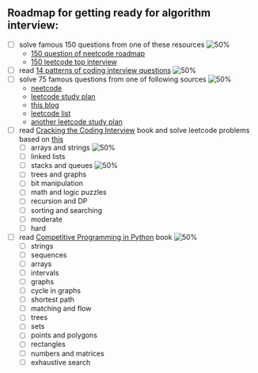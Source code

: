 ## Roadmap for getting ready for algorithm interview:

- [ ] solve famous 150 questions from one of these resources ![50%](https://progress-bar.dev/0)
    - [150 question of neetcode roadmap](https://neetcode.io/roadmap)
    - [150 leetcode top interview](https://leetcode.com/studyplan/top-interview-150/)
- [ ] 
  read [14 patterns of coding interview questions](https://hackernoon.com/14-patterns-to-ace-any-coding-interview-question-c5bb3357f6ed) ![50%](https://progress-bar.dev/0)
- [ ] solve 75 famous questions from one of following sources ![50%](https://progress-bar.dev/25)
    - [neetcode](https://neetcode.io/practice)
    - [leetcode study plan](https://leetcode.com/study-plan/leetcode-75/)
    - [this blog](https://www.techinterviewhandbook.org/best-practice-questions/)
    - [leetcode list](https://leetcode.com/list?selectedList=9prujqt7)
    - [another leetcode study plan](https://leetcode.com/studyplan/leetcode-75/)
- [ ] 
  read [Cracking the Coding Interview](https://www.amazon.com/Cracking-Coding-Interview-Programming-Questions/dp/0984782850)
  book and solve leetcode problems based
  on [this](https://leetcode.com/discuss/general-discussion/1152824/cracking-the-coding-interview-6th-edition-in-leetcode#1)
    - [ ] arrays and strings ![50%](https://progress-bar.dev/10)
    - [ ] linked lists
    - [ ] stacks and queues ![50%](https://progress-bar.dev/30)
    - [ ] trees and graphs
    - [ ] bit manipulation
    - [ ] math and logic puzzles
    - [ ] recursion and DP
    - [ ] sorting and searching
    - [ ] moderate
    - [ ] hard
- [ ] 
  read [Competitive Programming in Python](https://www.amazon.com/Competitive-Programming-Python-Algorithms-Develop-ebook/dp/B08K3MS9ML)
  book ![50%](https://progress-bar.dev/5)
    - [ ] strings
    - [ ] sequences
    - [ ] arrays
    - [ ] intervals
    - [ ] graphs
    - [ ] cycle in graphs
    - [ ] shortest path
    - [ ] matching and flow
    - [ ] trees
    - [ ] sets
    - [ ] points and polygons
    - [ ] rectangles
    - [ ] numbers and matrices
    - [ ] exhaustive search